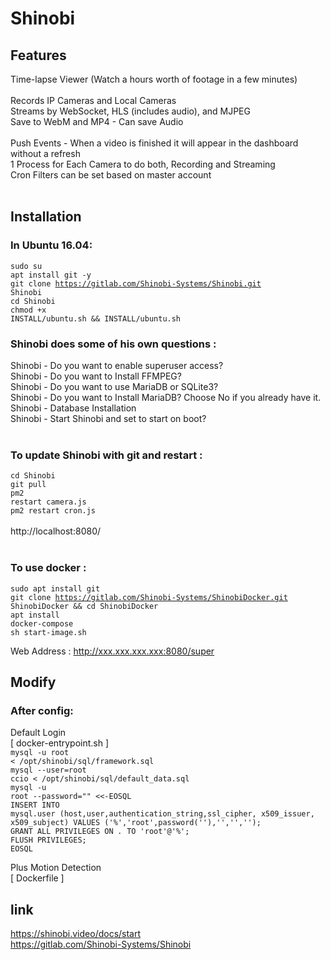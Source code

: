 <html>
  
  
# Shinobi
## Features
Time-lapse Viewer (Watch a hours worth of footage in a few minutes)</br>
</br>
Records IP Cameras and Local Cameras</br>
Streams by WebSocket, HLS (includes audio), and MJPEG</br>
Save to WebM and MP4 - Can save Audio</br>
</br>
Push Events - When a video is finished it will appear in the dashboard without a refresh</br>
1 Process for Each Camera to do both, Recording and Streaming</br>
Cron Filters can be set based on master account</br>
</br>
## Installation
### In Ubuntu 16.04:
<code>sudo su</code></br>
<code>apt install git -y</code></br>
<code>git clone https://gitlab.com/Shinobi-Systems/Shinobi.git Shinobi</code></br>
<code>cd Shinobi</code></br>
<code>chmod +x INSTALL/ubuntu.sh && INSTALL/ubuntu.sh</code></br>
### Shinobi does some of his own questions :
Shinobi - Do you want to enable superuser access?</br>
Shinobi - Do you want to Install FFMPEG?</br>
Shinobi - Do you want to use MariaDB or SQLite3?</br>
Shinobi - Do you want to Install MariaDB? Choose No if you already have it.</br>
Shinobi - Database Installation</br>
Shinobi - Start Shinobi and set to start on boot?</br>
</br>
### To update Shinobi with git and restart :
<code>cd Shinobi</code></br>
<code>git pull</code></br>
<code>pm2 restart camera.js</code></br>
<code>pm2 restart cron.js</code></br>
</br>
http://localhost:8080/</br>
</br>
### To use docker : 
<code>sudo apt install git</code></br>
<code>git clone https://gitlab.com/Shinobi-Systems/ShinobiDocker.git ShinobiDocker && cd ShinobiDocker</code></br>
<code>apt install docker-compose</code></br>
<code>sh start-image.sh</code></br>

Web Address : http://xxx.xxx.xxx.xxx:8080/super</br>

## Modify
### After config:
Default Login</br>
[ docker-entrypoint.sh ]</br>
<code>mysql -u root <  /opt/shinobi/sql/framework.sql</code></br>
<code>mysql --user=root ccio < /opt/shinobi/sql/default_data.sql</code></br>
<code>mysql -u root --password="" <<-EOSQL</code></br>
<code>INSERT INTO mysql.user (host,user,authentication_string,ssl_cipher, x509_issuer, x509_subject) VALUES ('%','root',password(''),'','','');</code></br>
<code>GRANT ALL PRIVILEGES ON *.* TO 'root'@'%';</code></br>
<code>FLUSH PRIVILEGES;</code></br>
<code>EOSQL</code></br>

Plus Motion Detection</br>
[ Dockerfile ]</br>

## link
https://shinobi.video/docs/start</br>
https://gitlab.com/Shinobi-Systems/Shinobi</br>
</br>
</html>
